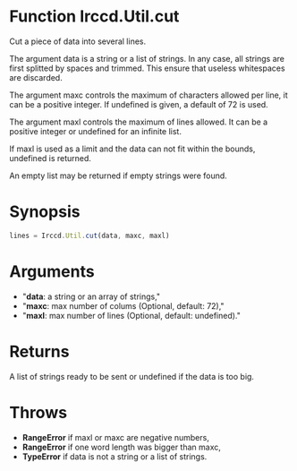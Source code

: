 # Function Irccd.Util.cut

Cut a piece of data into several lines.

The argument data is a string or a list of strings. In any case, all strings
are first splitted by spaces and trimmed. This ensure that useless
whitespaces are discarded.

The argument maxc controls the maximum of characters allowed per line, it can
be a positive integer. If undefined is given, a default of 72 is used.

The argument maxl controls the maximum of lines allowed. It can be a positive
integer or undefined for an infinite list.

If maxl is used as a limit and the data can not fit within the bounds,
undefined is returned.

An empty list may be returned if empty strings were found.

# Synopsis

```javascript
lines = Irccd.Util.cut(data, maxc, maxl)
```

# Arguments

  - "**data**: a string or an array of strings,"
  - "**maxc**: max number of colums (Optional, default: 72),"
  - "**maxl**: max number of lines (Optional, default: undefined)."

# Returns

A list of strings ready to be sent or undefined if the data is too big.

# Throws

  - **RangeError** if maxl or maxc are negative numbers,
  - **RangeError** if one word length was bigger than maxc,
  - **TypeError** if data is not a string or a list of strings.

